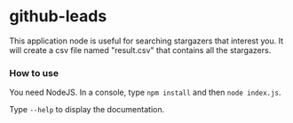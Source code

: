 # github-leads

This application node is useful for searching stargazers that interest you.
It will create a csv file named "result.csv" that contains all the stargazers.

### How to use
You need NodeJS.
In a console, type `npm install` and then `node index.js`.

Type `--help` to display the documentation.